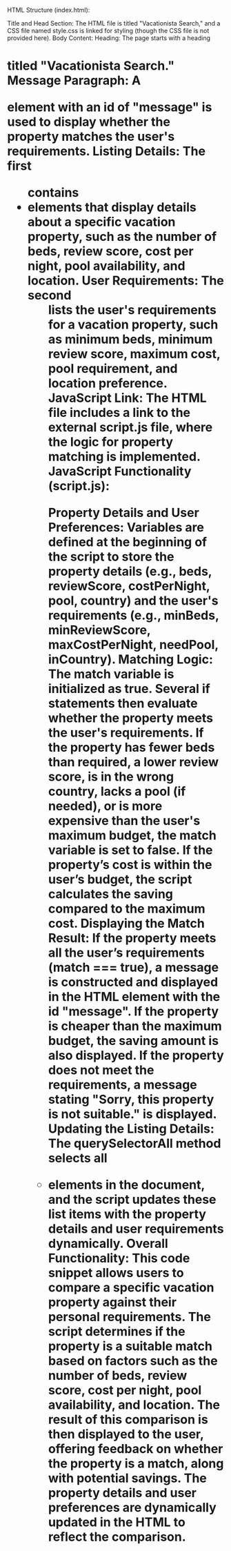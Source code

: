 HTML Structure (index.html):

Title and Head Section:
The HTML file is titled "Vacationista Search," and a CSS file named style.css is linked for styling (though the CSS file is not provided here).
Body Content:
Heading: The page starts with a heading <h1> titled "Vacationista Search."
Message Paragraph: A <p> element with an id of "message" is used to display whether the property matches the user's requirements.
Listing Details: The first <ul> contains <li> elements that display details about a specific vacation property, such as the number of beds, review score, cost per night, pool availability, and location.
User Requirements: The second <ul> lists the user's requirements for a vacation property, such as minimum beds, minimum review score, maximum cost, pool requirement, and location preference.
JavaScript Link: The HTML file includes a link to the external script.js file, where the logic for property matching is implemented.
JavaScript Functionality (script.js):

Property Details and User Preferences:
Variables are defined at the beginning of the script to store the property details (e.g., beds, reviewScore, costPerNight, pool, country) and the user's requirements (e.g., minBeds, minReviewScore, maxCostPerNight, needPool, inCountry).
Matching Logic:
The match variable is initialized as true. Several if statements then evaluate whether the property meets the user's requirements.
If the property has fewer beds than required, a lower review score, is in the wrong country, lacks a pool (if needed), or is more expensive than the user's maximum budget, the match variable is set to false.
If the property’s cost is within the user’s budget, the script calculates the saving compared to the maximum cost.
Displaying the Match Result:
If the property meets all the user’s requirements (match === true), a message is constructed and displayed in the HTML element with the id "message". If the property is cheaper than the maximum budget, the saving amount is also displayed.
If the property does not meet the requirements, a message stating "Sorry, this property is not suitable." is displayed.
Updating the Listing Details:
The querySelectorAll method selects all <li> elements in the document, and the script updates these list items with the property details and user requirements dynamically.
Overall Functionality:
This code snippet allows users to compare a specific vacation property against their personal requirements. The script determines if the property is a suitable match based on factors such as the number of beds, review score, cost per night, pool availability, and location. The result of this comparison is then displayed to the user, offering feedback on whether the property is a match, along with potential savings. The property details and user preferences are dynamically updated in the HTML to reflect the comparison.






